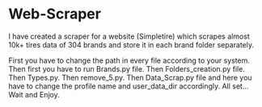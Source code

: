 # Web-Scraper
I have created a scraper for a website (Simpletire) which scrapes almost 10k+ tires data of 304 brands and store it in each brand folder separately.

First you have to change the path in every file according to your system.
Then first you have to run Brands.py file.
Then Folders_creation.py file.
Then Types.py.
Then remove_5.py.
Then Data_Scrap.py file and here you have to change the profile name and user_data_dir accordingly.
All set... Wait and Enjoy.
